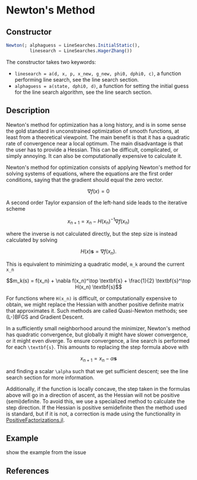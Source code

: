# Newton's Method
## Constructor
```julia
Newton(; alphaguess = LineSearches.InitialStatic(),
         linesearch = LineSearches.HagerZhang())
```

The constructor takes two keywords:

* `linesearch = a(d, x, p, x_new, g_new, phi0, dphi0, c)`, a function performing line search, see the line search section.
* `alphaguess = a(state, dphi0, d)`, a function for setting the initial guess for the line search algorithm, see the line search section.

## Description
Newton's method for optimization has a long history, and is in some sense the
gold standard in unconstrained optimization of smooth functions, at least from a theoretical viewpoint.
The main benefit is that it has a quadratic rate of convergence near a local optimum. The main
disadvantage is that the user has to provide a Hessian. This can be difficult, complicated, or simply annoying.
It can also be computationally expensive to calculate it.

Newton's method for optimization consists of applying Newton's method for solving
systems of equations, where the equations are the first order conditions, saying
that the gradient should equal the zero vector.

```math
\nabla f(x) = 0
```

A second order Taylor expansion of the left-hand side leads to the iterative scheme

```math
x_{n+1} = x_n - H(x_n)^{-1}\nabla f(x_n)
```

where the inverse is not calculated directly, but the step size is instead calculated by solving

```math
H(x) \textbf{s} = \nabla f(x_n).
```

This is equivalent to minimizing a quadratic model, ``m_k`` around the current ``x_n``

```math
m_k(s) = f(x_n) + \nabla f(x_n)^\top \textbf{s} + \frac{1}{2} \textbf{s}^\top H(x_n) \textbf{s}
```

For functions where ``H(x_n)`` is difficult, or computationally expensive to obtain, we might
replace the Hessian with another positive definite matrix that approximates it.
Such methods are called Quasi-Newton methods; see (L-)BFGS and Gradient Descent.

In a sufficiently small neighborhood around the minimizer, Newton's method has
quadratic convergence, but globally it might have slower convergence, or it might
even diverge. To ensure convergence, a line search is performed for each ``\textbf{s}``.
This amounts to replacing the step formula above with

```math
x_{n+1} = x_n - \alpha \textbf{s}
```

and finding a scalar ``\alpha`` such that we get sufficient descent; see the line search section for more information.

Additionally, if the function is locally
concave, the step taken in the formulas above will go in a direction of ascent,
 as the Hessian will not be positive (semi)definite.
To avoid this, we use a specialized method to calculate the step direction. If
the Hessian is positive semidefinite then the method used is standard, but if
it is not, a correction is made using the functionality in [PositiveFactorizations.jl](https://github.com/timholy/PositiveFactorizations.jl).

## Example
show the example from the issue

## References

